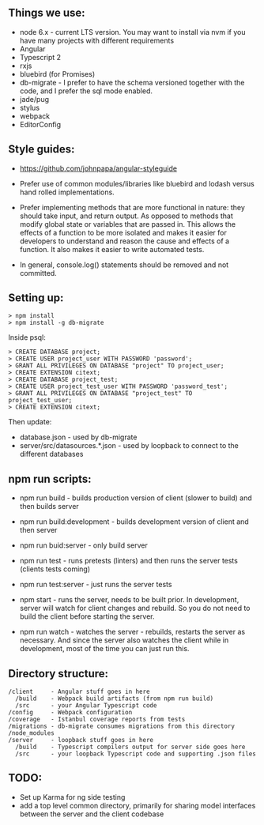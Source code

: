 ## Things we use:

* node 6.x - current LTS version. You may want to install via nvm if you have many projects with different requirements
* Angular
* Typescript 2
* rxjs
* bluebird (for Promises)
* db-migrate - I prefer to have the schema versioned together with the code, and I prefer the sql mode enabled.
* jade/pug
* stylus
* webpack
* EditorConfig

## Style guides:
* https://github.com/johnpapa/angular-styleguide

* Prefer use of common modules/libraries like bluebird and lodash versus hand rolled implementations.
* Prefer implementing methods that are more functional in nature: they should take input, and return output. As opposed to methods that modify global state or variables that are passed in. This allows the effects of a function to be more isolated and makes it easier for developers to understand and reason the cause and effects of a function. It also makes it easier to write automated tests.
* In general, console.log() statements should be removed and not committed.



## Setting up:

    > npm install
    > npm install -g db-migrate

Inside psql:

    > CREATE DATABASE project;
    > CREATE USER project_user WITH PASSWORD 'password';
    > GRANT ALL PRIVILEGES ON DATABASE "project" TO project_user;
    > CREATE EXTENSION citext;
    > CREATE DATABASE project_test;
    > CREATE USER project_test_user WITH PASSWORD 'password_test';
    > GRANT ALL PRIVILEGES ON DATABASE "project_test" TO project_test_user;
    > CREATE EXTENSION citext;

Then update:

* database.json - used by db-migrate
* server/src/datasources.*.json - used by loopback to connect to the different databases


## npm run scripts:

* npm run build - builds production version of client (slower to build) and then builds server
* npm run build:development - builds development version of client and then server
* npm run buid:server - only build server

* npm run test - runs pretests (linters) and then runs the server tests (clients tests coming)
* npm run test:server - just runs the server tests

* npm start - runs the server, needs to be built prior. In development, server will watch for client changes and rebuild. So you do not need to build the client before starting the server.
* npm run watch - watches the server - rebuilds, restarts the server as necessary. And since the server also watches the client while in development, most of the time you can just run this.


## Directory structure:

    /client     - Angular stuff goes in here
      /build    - Webpack build artifacts (from npm run build)
      /src      - your Angular Typescript code
    /config     - Webpack configuration
    /coverage   - Istanbul coverage reports from tests
    /migrations - db-migrate consumes migrations from this directory
    /node_modules
    /server     - loopback stuff goes in here
      /build    - Typescript compilers output for server side goes here
      /src      - your loopback Typescript code and supporting .json files


## TODO:

* Set up Karma for ng side testing
* add a top level common directory, primarily for sharing model interfaces between the server and the client codebase
